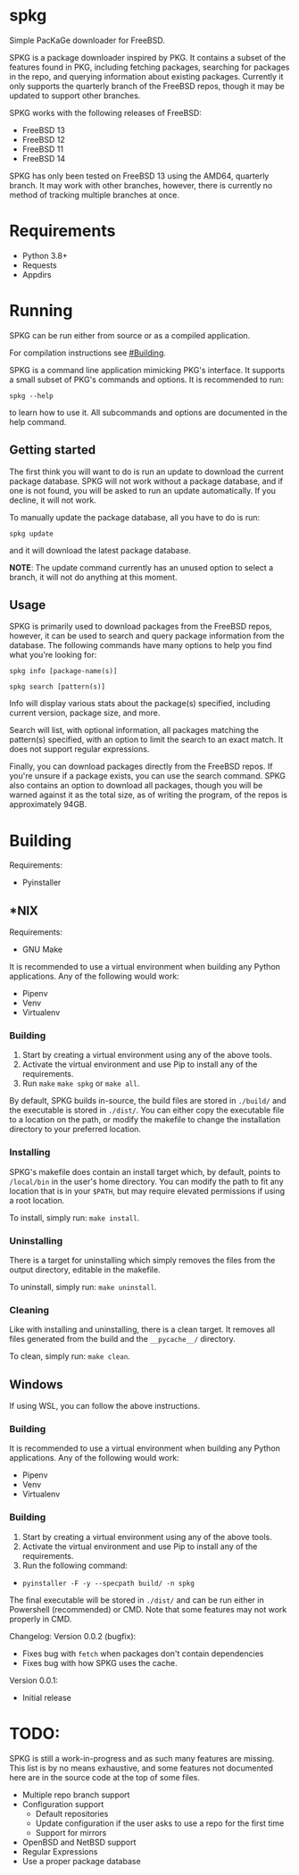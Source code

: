 # spkg
Simple PacKaGe downloader for FreeBSD.

SPKG is a package downloader inspired by PKG. It contains a subset of the
features found in PKG, including fetching packages, searching for packages in
the repo, and querying information about existing packages. Currently it only
supports the quarterly branch of the FreeBSD repos, though it may be updated
to support other branches.

SPKG works with the following releases of FreeBSD:
- FreeBSD 13
- FreeBSD 12
- FreeBSD 11
- FreeBSD 14

SPKG has only been tested on FreeBSD 13 using the AMD64, quarterly branch. It
may work with other branches, however, there is currently no method of tracking
multiple branches at once.

# Requirements
- Python 3.8+
- Requests
- Appdirs

# Running
SPKG can be run either from source or as a compiled application.

For compilation instructions see [#Building](#Building).

SPKG is a command line application mimicking PKG's interface. It supports a
small subset of PKG's commands and options. It is recommended to run:

`spkg --help`

to learn how to use it. All subcommands and options are documented in the help
command.

## Getting started
The first think you will want to do is run an update to download the current
package database. SPKG will not work without a package database, and if one is
not found, you will be asked to run an update automatically. If you decline, it
will not work.

To manually update the package database, all you have to do is run:

`spkg update`

and it will download the latest package database.

**NOTE**: The update command currently has an unused option to select a branch,
it will not do anything at this moment.

## Usage
SPKG is primarily used to download packages from the FreeBSD repos, however, it
can be used to search and query package information from the database. The
following commands have many options to help you find what you're looking for:

`spkg info [package-name(s)]`

`spkg search [pattern(s)]`

Info will display various stats about the package(s) specified, including
current version, package size, and more.

Search will list, with optional information, all packages matching the
pattern(s) specified, with an option to limit the search to an exact match. It
does not support regular expressions.

Finally, you can download packages directly from the FreeBSD repos. If you're
unsure if a package exists, you can use the search command. SPKG also contains
an option to download all packages, though you will be warned against it as the
total size, as of writing the program, of the repos is approximately 94GB.

# Building
Requirements:
- Pyinstaller

## *NIX
Requirements:
- GNU Make

It is recommended to use a virtual environment when building any Python
applications. Any of the following would work:
- Pipenv
- Venv
- Virtualenv

### Building
1) Start by creating a virtual environment using any of the above tools.
2) Activate the virtual environment and use Pip to install any of the
requirements.
3) Run `make` `make spkg` or `make all`.

By default, SPKG builds in-source, the build files are stored in `./build/` and
the executable is stored in `./dist/`. You can either copy the executable file
to a location on the path, or modify the makefile to change the installation
directory to your preferred location.

### Installing
SPKG's makefile does contain an install target which, by default, points to
`/local/bin` in the user's home directory. You can modify the path to fit any
location that is in your `$PATH`, but may require elevated permissions if using
a root location.

To install, simply run: `make install`.

### Uninstalling
There is a target for uninstalling which simply removes the files from the
output directory, editable in the makefile.

To uninstall, simply run: `make uninstall`.

### Cleaning
Like with installing and uninstalling, there is a clean target. It removes all
files generated from the build and the `__pycache__/` directory.

To clean, simply run: `make clean`.

## Windows
If using WSL, you can follow the above instructions.

### Building
It is recommended to use a virtual environment when building any Python
applications. Any of the following would work:
- Pipenv
- Venv
- Virtualenv

### Building
1) Start by creating a virtual environment using any of the above tools.
2) Activate the virtual environment and use Pip to install any of the
requirements.
3) Run the following command:
- `pyinstaller -F -y --specpath build/ -n spkg`

The final executable will be stored in `./dist/` and can be run either in 
Powershell (recommended) or CMD. Note that some features may not work properly
in CMD.

Changelog:
Version 0.0.2 (bugfix):
- Fixes bug with `fetch` when packages don't contain dependencies
- Fixes bug with how SPKG uses the cache.

Version 0.0.1:
- Initial release

# TODO:
SPKG is still a work-in-progress and as such many features are missing. This
list is by no means exhaustive, and some features not documented here are in the
source code at the top of some files.

- Multiple repo branch support
- Configuration support
    - Default repositories
    - Update configuration if the user asks to use a repo for the first time
    - Support for mirrors
- OpenBSD and NetBSD support
- Regular Expressions
- Use a proper package database
